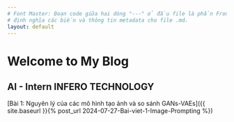 ```yaml
---
# Font Master: Đoạn code giữa hai dòng "---" ở đầu file là phần Front Matter. 
# định nghĩa các biến và thông tin metadata cho file .md.
layout: default
---
```


# Welcome to My Blog

## AI - Intern INFERO TECHNOLOGY

[Bài 1: Nguyên lý của các mô hình tạo ảnh và so sánh GANs-VAEs]({{ site.baseurl }}{% post_url 2024-07-27-Bai-viet-1-Image-Prompting %})



